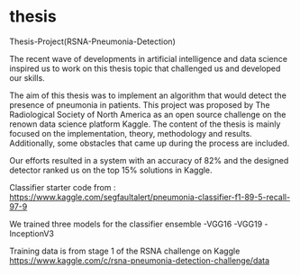 # thesis
Thesis-Project(RSNA-Pneumonia-Detection)

The recent wave of developments in artificial intelligence and data science inspired us to work on this thesis topic that challenged us and developed our skills. 

The aim of this thesis was to implement an algorithm that would detect the presence of pneumonia in patients. This project was proposed by The Radiological Society of North America as an open source challenge on the renown data science platform Kaggle. The content of the thesis is mainly focused on the implementation, theory, methodology and results. Additionally, some obstacles that came up during the process are included.

Our efforts resulted in a system with an accuracy of 82% and the designed detector ranked us on the top 15% solutions in Kaggle.

Classifier starter code from : https://www.kaggle.com/segfaultalert/pneumonia-classifier-f1-89-5-recall-97-9


We trained three models for the classifier ensemble
  -VGG16
  -VGG19
  -InceptionV3
 
Training data is from stage 1 of the RSNA challenge on Kaggle
https://www.kaggle.com/c/rsna-pneumonia-detection-challenge/data

